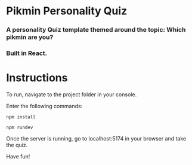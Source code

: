 # Pikmin Personality Quiz

### A personality Quiz template themed around the topic: Which pikmin are you?

### Built in React.

# Instructions

To run, navigate to the project folder in your console.

Enter the following commands:

`npm install`

`npm rundev`

Once the server is running, go to localhost:5174 in your browser and take the quiz.

Have fun!
